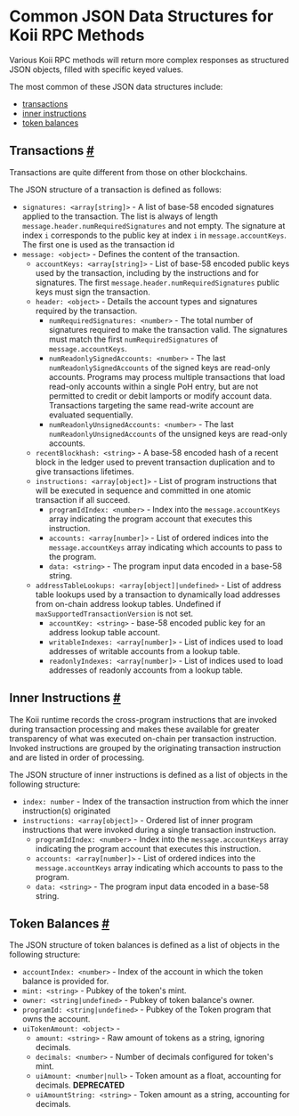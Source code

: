 # Common JSON Data Structures for Koii RPC Methods 
Various Koii RPC methods will return more complex responses as structured JSON objects, filled with specific keyed values.

The most common of these JSON data structures include:

*   [transactions](/develop/rpcapi/json-structures#transactions)
*   [inner instructions](/develop/rpcapi/json-structures#inner-instructions)
*   [token balances](/develop/rpcapi/json-structures#token-balances)

Transactions [#](#transactions)
-------------------------------

Transactions are quite different from those on other blockchains. 

The JSON structure of a transaction is defined as follows:

*   `signatures: <array[string]>` - A list of base-58 encoded signatures applied to the transaction. The list is always of length `message.header.numRequiredSignatures` and not empty. The signature at index `i` corresponds to the public key at index `i` in `message.accountKeys`. The first one is used as the transaction id
*   `message: <object>` - Defines the content of the transaction.
    *   `accountKeys: <array[string]>` - List of base-58 encoded public keys used by the transaction, including by the instructions and for signatures. The first `message.header.numRequiredSignatures` public keys must sign the transaction.
    *   `header: <object>` - Details the account types and signatures required by the transaction.
        *   `numRequiredSignatures: <number>` - The total number of signatures required to make the transaction valid. The signatures must match the first `numRequiredSignatures` of `message.accountKeys`.
        *   `numReadonlySignedAccounts: <number>` - The last `numReadonlySignedAccounts` of the signed keys are read-only accounts. Programs may process multiple transactions that load read-only accounts within a single PoH entry, but are not permitted to credit or debit lamports or modify account data. Transactions targeting the same read-write account are evaluated sequentially.
        *   `numReadonlyUnsignedAccounts: <number>` - The last `numReadonlyUnsignedAccounts` of the unsigned keys are read-only accounts.
    *   `recentBlockhash: <string>` - A base-58 encoded hash of a recent block in the ledger used to prevent transaction duplication and to give transactions lifetimes.
    *   `instructions: <array[object]>` - List of program instructions that will be executed in sequence and committed in one atomic transaction if all succeed.
        *   `programIdIndex: <number>` - Index into the `message.accountKeys` array indicating the program account that executes this instruction.
        *   `accounts: <array[number]>` - List of ordered indices into the `message.accountKeys` array indicating which accounts to pass to the program.
        *   `data: <string>` - The program input data encoded in a base-58 string.
    *   `addressTableLookups: <array[object]|undefined>` - List of address table lookups used by a transaction to dynamically load addresses from on-chain address lookup tables. Undefined if `maxSupportedTransactionVersion` is not set.
        *   `accountKey: <string>` - base-58 encoded public key for an address lookup table account.
        *   `writableIndexes: <array[number]>` - List of indices used to load addresses of writable accounts from a lookup table.
        *   `readonlyIndexes: <array[number]>` - List of indices used to load addresses of readonly accounts from a lookup table.

Inner Instructions [#](#inner-instructions)
-------------------------------------------

The Koii runtime records the cross-program instructions that are invoked during transaction processing and makes these available for greater transparency of what was executed on-chain per transaction instruction. Invoked instructions are grouped by the originating transaction instruction and are listed in order of processing.

The JSON structure of inner instructions is defined as a list of objects in the following structure:

*   `index: number` - Index of the transaction instruction from which the inner instruction(s) originated
*   `instructions: <array[object]>` - Ordered list of inner program instructions that were invoked during a single transaction instruction.
    *   `programIdIndex: <number>` - Index into the `message.accountKeys` array indicating the program account that executes this instruction.
    *   `accounts: <array[number]>` - List of ordered indices into the `message.accountKeys` array indicating which accounts to pass to the program.
    *   `data: <string>` - The program input data encoded in a base-58 string.

Token Balances [#](#token-balances)
-----------------------------------

The JSON structure of token balances is defined as a list of objects in the following structure:

*   `accountIndex: <number>` - Index of the account in which the token balance is provided for.
*   `mint: <string>` - Pubkey of the token's mint.
*   `owner: <string|undefined>` - Pubkey of token balance's owner.
*   `programId: <string|undefined>` - Pubkey of the Token program that owns the account.
*   `uiTokenAmount: <object>` -
    *   `amount: <string>` - Raw amount of tokens as a string, ignoring decimals.
    *   `decimals: <number>` - Number of decimals configured for token's mint.
    *   `uiAmount: <number|null>` - Token amount as a float, accounting for decimals. **DEPRECATED**
    *   `uiAmountString: <string>` - Token amount as a string, accounting for decimals.